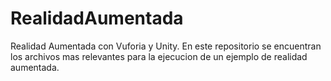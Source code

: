 # RealidadAumentada

Realidad Aumentada con Vuforia y Unity.
En este repositorio se encuentran los archivos mas relevantes para la ejecucion de un ejemplo de realidad aumentada. 

